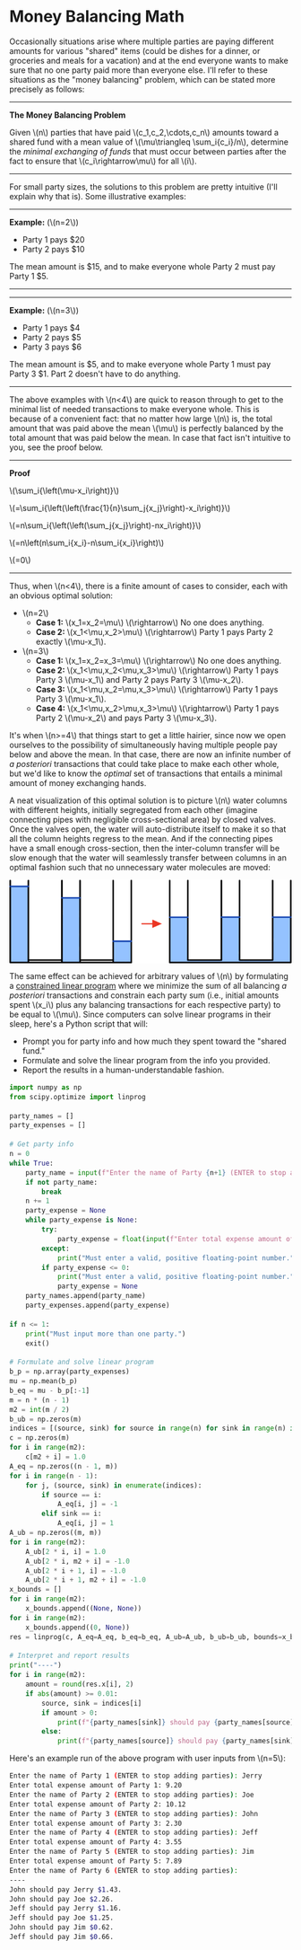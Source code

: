 # Money Balancing Math

Occasionally situations arise where multiple parties are paying different amounts for various "shared" items (could be dishes for a dinner, or groceries and meals for a vacation) and at the end everyone wants to make sure that no one party paid more than everyone else. I'll refer to these situations as the "money balancing" problem, which can be stated more precisely as follows:

----

**The Money Balancing Problem**


Given \\(n\\) parties that have paid \\(c_1,c_2,\cdots,c_n\\) amounts toward a shared fund with a mean value of \\(\mu\triangleq \sum_i{c_i}/n\\), determine the *minimal exchanging of funds* that must occur between parties after the fact to ensure that \\(c_i\rightarrow\mu\\) for all \\(i\\).

----

For small party sizes, the solutions to this problem are pretty intuitive (I'll explain why that is). Some illustrative examples:

----

**Example:** (\\(n=2\\))

  * Party 1 pays \$20
  * Party 2 pays \$10

The mean amount is \$15, and to make everyone whole Party 2 must pay Party 1 \$5.

----

----

**Example:** (\\(n=3\\))

  * Party 1 pays \$4
  * Party 2 pays \$5
  * Party 3 pays \$6

The mean amount is \$5, and to make everyone whole Party 1 must pay Party 3 \$1. Part 2 doesn't have to do anything.

----

The above examples with \\(n<4\\) are quick to reason through to get to the minimal list of needed transactions to make everyone whole. This is because of a convenient fact: that no matter how large \\(n\\) is, the total amount that was paid above the mean \\(\mu\\) is perfectly balanced by the total amount that was paid below the mean. In case that fact isn't intuitive to you, see the proof below.

----

**Proof**

\\(\sum_i{\left(\mu-x_i\right)}\\)

\\(=\sum_i{\left(\left(\frac{1}{n}\sum_j{x_j}\right)-x_i\right)}\\)

\\(=n\sum_i{\left(\left(\sum_j{x_j}\right)-nx_i\right)}\\)

\\(=n\left(n\sum_i{x_i}-n\sum_i{x_i}\right)\\)

\\(=0\\)

----

Thus, when \\(n<4\\), there is a finite amount of cases to consider, each with an obvious optimal solution:

  * \\(n=2\\)
    * **Case 1:** \\(x_1=x_2=\mu\\) \\(\rightarrow\\) No one does anything.
    * **Case 2:** \\(x_1<\mu,x_2>\mu\\) \\(\rightarrow\\) Party 1 pays Party 2 exactly \\(\mu-x_1\\).
  * \\(n=3\\)
    * **Case 1:** \\(x_1=x_2=x_3=\mu\\) \\(\rightarrow\\) No one does anything.
    * **Case 2:** \\(x_1<\mu,x_2<\mu,x_3>\mu\\) \\(\rightarrow\\) Party 1 pays Party 3 \\(\mu-x_1\\) and Party 2 pays Party 3 \\(\mu-x_2\\).
    * **Case 3:** \\(x_1<\mu,x_2=\mu,x_3>\mu\\) \\(\rightarrow\\) Party 1 pays Party 3 \\(\mu-x_1\\).
    * **Case 4:** \\(x_1<\mu,x_2>\mu,x_3>\mu\\) \\(\rightarrow\\) Party 1 pays Party 2 \\(\mu-x_2\\) and pays Party 3 \\(\mu-x_3\\).

It's when \\(n>=4\\) that things start to get a little hairier, since now we open ourselves to the possibility of simultaneously having multiple people pay below and above the mean. In that case, there are now an infinite number of *a posteriori* transactions that could take place to make each other whole, but we'd like to know the *optimal* set of transactions that entails a minimal amount of money exchanging hands.

A neat visualization of this optimal solution is to picture \\(n\\) water columns with different heights, initially segregated from each other (imagine connecting pipes with negligible cross-sectional area) by closed valves. Once the valves open, the water will auto-distribute itself to make it so that all the column heights regress to the mean. And if the connecting pipes have a small enough cross-section, then the inter-column transfer will be slow enough that the water will seamlessly transfer between columns in an optimal fashion such that no unnecessary water molecules are moved:

<img src="./img/money_bal_col.svg" width="600" style="display: block; margin-left: auto; margin-right: auto;">

The same effect can be achieved for arbitrary values of \\(n\\) by formulating a [constrained linear program](https://en.wikipedia.org/wiki/Linear_programming) where we minimize the sum of all balancing *a posteriori* transactions and constrain each party sum (i.e., initial amounts spent \\(x_i\\) plus any balancing transactions for each respective party) to be equal to \\(\mu\\). Since computers can solve linear programs in their sleep, here's a Python script that will:

  - Prompt you for party info and how much they spent toward the "shared fund."
  - Formulate and solve the linear program from the info you provided.
  - Report the results in a human-understandable fashion.

```python
import numpy as np
from scipy.optimize import linprog

party_names = []
party_expenses = []

# Get party info
n = 0
while True:
    party_name = input(f"Enter the name of Party {n+1} (ENTER to stop adding parties): ")
    if not party_name:
        break
    n += 1
    party_expense = None
    while party_expense is None:
        try:
            party_expense = float(input(f"Enter total expense amount of Party {n}: "))
        except:
            print("Must enter a valid, positive floating-point number.")
        if party_expense <= 0:
            print("Must enter a valid, positive floating-point number.")
            party_expense = None
    party_names.append(party_name)
    party_expenses.append(party_expense)

if n <= 1:
    print("Must input more than one party.")
    exit()

# Formulate and solve linear program
b_p = np.array(party_expenses)
mu = np.mean(b_p)
b_eq = mu - b_p[:-1]
m = n * (n - 1)
m2 = int(m / 2)
b_ub = np.zeros(m)
indices = [(source, sink) for source in range(n) for sink in range(n) if source > sink]
c = np.zeros(m)
for i in range(m2):
    c[m2 + i] = 1.0
A_eq = np.zeros((n - 1, m))
for i in range(n - 1):
    for j, (source, sink) in enumerate(indices):
        if source == i:
            A_eq[i, j] = -1
        elif sink == i:
            A_eq[i, j] = 1
A_ub = np.zeros((m, m))
for i in range(m2):
    A_ub[2 * i, i] = 1.0
    A_ub[2 * i, m2 + i] = -1.0
    A_ub[2 * i + 1, i] = -1.0
    A_ub[2 * i + 1, m2 + i] = -1.0
x_bounds = []
for i in range(m2):
    x_bounds.append((None, None))
for i in range(m2):
    x_bounds.append((0, None))
res = linprog(c, A_eq=A_eq, b_eq=b_eq, A_ub=A_ub, b_ub=b_ub, bounds=x_bounds)

# Interpret and report results
print("----")
for i in range(m2):
    amount = round(res.x[i], 2)
    if abs(amount) >= 0.01:
        source, sink = indices[i]
        if amount > 0:
            print(f"{party_names[sink]} should pay {party_names[source]} ${amount:.2f}.")
        else:
            print(f"{party_names[source]} should pay {party_names[sink]} ${-amount:.2f}.")
```

Here's an example run of the above program with user inputs from \\(n=5\\):

```bash
Enter the name of Party 1 (ENTER to stop adding parties): Jerry
Enter total expense amount of Party 1: 9.20
Enter the name of Party 2 (ENTER to stop adding parties): Joe
Enter total expense amount of Party 2: 10.12
Enter the name of Party 3 (ENTER to stop adding parties): John
Enter total expense amount of Party 3: 2.30
Enter the name of Party 4 (ENTER to stop adding parties): Jeff
Enter total expense amount of Party 4: 3.55
Enter the name of Party 5 (ENTER to stop adding parties): Jim
Enter total expense amount of Party 5: 7.89
Enter the name of Party 6 (ENTER to stop adding parties): 
----
John should pay Jerry $1.43.
John should pay Joe $2.26.
Jeff should pay Jerry $1.16.
Jeff should pay Joe $1.25.
John should pay Jim $0.62.
Jeff should pay Jim $0.66.
```
